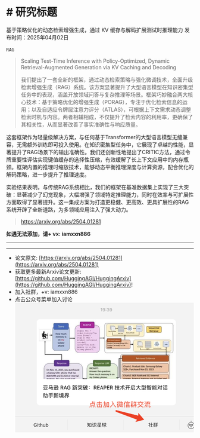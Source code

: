 # # 研究标题  
基于策略优化的动态检索增强生成，通过 KV 缓存与解码扩展测试时推理能力
发布时间：2025年04月02日

`RAG`
> Scaling Test-Time Inference with Policy-Optimized, Dynamic Retrieval-Augmented Generation via KV Caching and Decoding
>
> 我们提出了一套全新的框架，通过动态检索策略与强化微调技术，全面升级检索增强生成（RAG）系统。该方案显著提升了大型语言模型在知识密集型任务中的表现，涵盖开放领域问答与复杂推理等场景。框架巧妙融合两大核心技术：基于策略优化的增强生成（PORAG），专注于优化检索信息的运用；以及自适应令牌层注意力评分（ATLAS），可根据上下文需求动态调整检索时机与内容。两者相辅相成，不仅提升了检索内容的利用率，更确保了其相关性，从而显著改善了事实准确性与响应质量。

这套框架作为轻量级解决方案，与任何基于Transformer的大型语言模型无缝兼容，无需额外训练即可投入使用。在知识密集型任务中，它展现了卓越的性能，显著提升了RAG场景下的输出准确性。我们还创新性地提出了CRITIC方法，通过令牌重要性评估实现键值缓存的选择性压缩，有效缓解了长上下文应用中的内存瓶颈。框架内置的推理时缩放技术，能够动态平衡推理深度与计算资源，配合优化的解码策略，进一步提升了推理速度。

实验结果表明，与传统RAG系统相比，我们的框架在基准数据集上实现了三大突破：显著减少了幻觉现象，大幅增强了领域特定推理能力，同时在效率与可扩展性方面取得了显著提升。这一集成方案为打造更稳健、更高效、更具扩展性的RAG系统开辟了全新道路，为多领域应用注入了强大动力。
>
> https://arxiv.org/abs/2504.01281

**如遇无法添加，请+ vx: iamxxn886**
<hr />


<hr />

- 论文原文: [https://arxiv.org/abs/2504.01281](https://arxiv.org/abs/2504.01281)
- 获取更多最新Arxiv论文更新: [https://github.com/HuggingAGI/HuggingArxiv](https://github.com/HuggingAGI/HuggingArxiv)!
- 加入社群，+v: iamxxn886
- 点击公众号菜单加入讨论
![](https://raw.githubusercontent.com/HuggingAGI/wx_assets/main/2024/07/31/1722434818326-94339e92-22f1-4472-9d27-fed232f70b5d.jpeg)